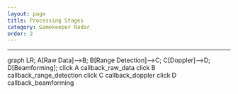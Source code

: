 ```yaml
---
layout: page
title: Processing Stages
category: Gamekeeper Radar
order: 2
---
```

---

<div class="mermaid">
graph LR;
    A[Raw Data]-->B;
    B[Range Detection]-->C;
    C[Doppler]-->D;
    D[Beamforming];
    click A callback_raw_data
    click B callback_range_detection
    click C callback_doppler
    click D callback_beamforming
</div>
